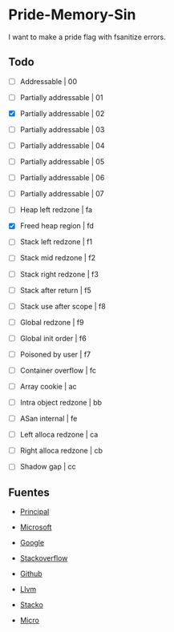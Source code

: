 # Pride-Memory-Sin
I want to make a pride flag with fsanitize errors.

## Todo
- [ ] Addressable | 00
- [ ] Partially addressable | 01
- [x] Partially addressable | 02
- [ ] Partially addressable | 03
- [ ] Partially addressable | 04
- [ ] Partially addressable | 05
- [ ] Partially addressable | 06
- [ ] Partially addressable | 07
- [ ] Heap left redzone | fa
- [x] Freed heap region | fd
- [ ] Stack left redzone | f1
- [ ] Stack mid redzone | f2
- [ ] Stack right redzone | f3
- [ ] Stack after return | f5
- [ ] Stack use after scope | f8
- [ ] Global redzone | f9
- [ ] Global init order | f6
- [ ] Poisoned by user | f7
- [ ] Container overflow | fc
- [ ] Array cookie | ac
- [ ] Intra object redzone | bb
- [ ] ASan internal | fe
- [ ] Left alloca redzone | ca
- [ ] Right alloca redzone | cb
- [ ] Shadow gap | cc


## Fuentes

- [Principal](https://learn.microsoft.com/es-es/cpp/sanitizers/asan-error-examples?view=msvc-170)

- [Microsoft](https://devblogs.microsoft.com/cppblog/addresssanitizer-continue_on_error/)
- [Google](https://github.com/google/sanitizers/wiki/AddressSanitizer)
- [Stackoverflow](https://stackoverflow.com/questions/22696071/how-to-make-addresssanitizer-not-stop-after-one-error-and-other-issues)
- [Github](https://github.com/google/sanitizers/wiki/AddressSanitizerFlags/81126965c19a22c0dff2ebe242a12b7a6e26b37c)
- [Llvm](https://github.com/llvm/llvm-project/blob/main/compiler-rt/lib/asan/asan_mapping.h)
- [Stacko](https://stackoverflow.com/questions/76303855/asan-stack-use-after-return-want-to-learn-more-about-the-shadow-bytes-around)
- [Micro](https://learn.microsoft.com/en-us/cpp/sanitizers/error-stack-use-after-return?view=msvc-170)
